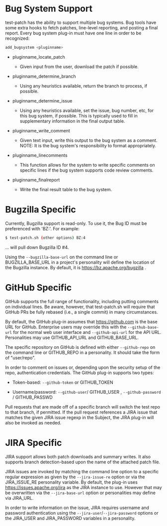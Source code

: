 <!---
  Licensed to the Apache Software Foundation (ASF) under one
  or more contributor license agreements.  See the NOTICE file
  distributed with this work for additional information
  regarding copyright ownership.  The ASF licenses this file
  to you under the Apache License, Version 2.0 (the
  "License"); you may not use this file except in compliance
  with the License.  You may obtain a copy of the License at

    http://www.apache.org/licenses/LICENSE-2.0

  Unless required by applicable law or agreed to in writing,
  software distributed under the License is distributed on an
  "AS IS" BASIS, WITHOUT WARRANTIES OR CONDITIONS OF ANY
  KIND, either express or implied.  See the License for the
  specific language governing permissions and limitations
  under the License.
-->

Bug System Support
==================

test-patch has the ability to support multiple bug systems.  Bug tools have some extra hooks to fetch patches, line-level reporting, and posting a final report. Every bug system plug-in must have one line in order to be recognized:

```bash
add_bugsystem <pluginname>
```

* pluginname\_locate\_patch

    - Given input from the user, download the patch if possible.

* pluginname\_determine\_branch

    - Using any heuristics available, return the branch to process, if possible.

* pluginname\_determine\_issue

    - Using any heuristics available, set the issue, bug number, etc, for this bug system, if possible.  This is typically used to fill in supplementary information in the final output table.

* pluginname\_write\_comment

    - Given text input, write this output to the bug system as a comment.  NOTE: It is the bug system's responsibility to format appropriately.

* pluginname\_linecomments

    - This function allows for the system to write specific comments on specific lines if the bug system supports code review comments.

* pluginname\_finalreport

    - Write the final result table to the bug system.

# Bugzilla Specific

Currently, Bugzilla support is read-only.  To use it, the Bug ID must be preferenced with 'BZ:'.  For example:

```bash
$ test-patch.sh (other options) BZ:4
```

... will pull down Bugzilla ID #4.

Using the `--bugzilla-base-url` on the command line or BUGZILLA\_BASE\_URL in a project's personality will define the location of the Bugzilla instance.  By default, it is https://bz.apache.org/bugzilla .

# GitHub Specific

GitHub supports the full range of functionality, including putting comments on individual lines.  Be aware, however, that test-patch.sh will require that GitHub PRs be fully rebased (i.e., a single commit) in many circumstances.

By default, the GitHub plug-in assumes that https://github.com is the base URL for GitHub.  Enterprise users may override this with the `--github-base-url` for the normal web user interface and `--github-api-url` for the API URL.  Personalities may use GITHUB\_API\_URL and GITHUB\_BASE\_URL.

The specific repository on GitHub is defined with either `--github-repo` on the command line or GITHUB\_REPO in a personality.  It should take the form of "user/repo".

In order to comment on issues or, depending upon the security setup of the repo, authentication credentials.  The GitHub plug-in supports two types:

  * Token-based:  `--github-token` or GITHUB\_TOKEN

  * Username/password: `--github-user`/ GITHUB\_USER , `--github-password` / GITHUB\_PASSWD

Pull requests that are made off of a specific branch will switch the test repo to that branch, if permitted.  If the pull request references a JIRA issue that matches the given JIRA issue regexp in the Subject, the JIRA plug-in will also be invoked as needed.

# JIRA Specific

JIRA support allows both patch downloads and summary writes.  It also supports branch detection-based upon the name of the attached patch file.

JIRA issues are invoked by matching the command line option to a specific regular expression as given by the `--jira-issue-re` option or via the JIRA\_ISSUE\_RE personality variable.  By default, the plug-in uses https://issues.apache.org/jira as the JIRA instance to use.  However that may be overwritten via the `--jira-base-url` option or personalities may define via JIRA\_URL.

In order to write information on the issue, JIRA requires username and password authentication using the `--jira-user`/`--jira-password` options or the JIRA\_USER and JIRA\_PASSWORD variables in a personality.
